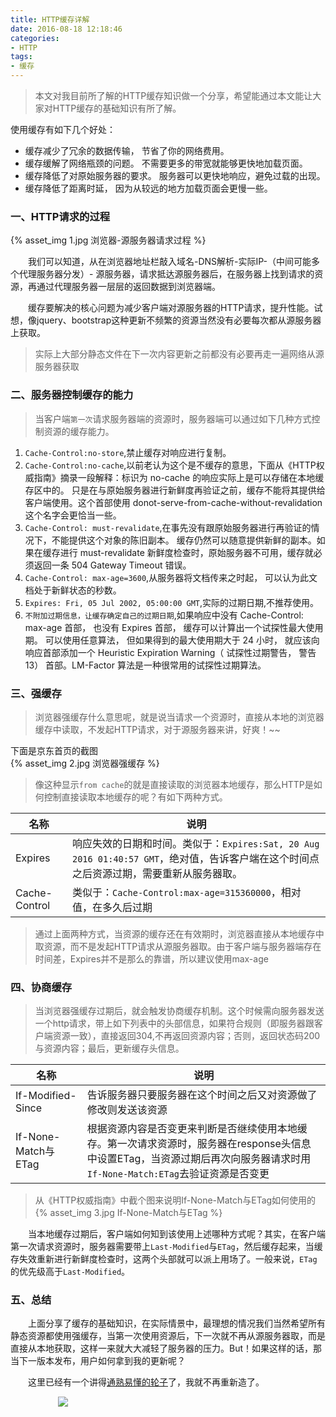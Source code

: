 ```yaml
---
title: HTTP缓存详解
date: 2016-08-18 12:18:46
categories:
- HTTP
tags:
- 缓存
---
```



> 本文对我目前所了解的HTTP缓存知识做一个分享，希望能通过本文能让大家对HTTP缓存的基础知识有所了解。

使用缓存有如下几个好处：
- 缓存减少了冗余的数据传输， 节省了你的网络费用。
- 缓存缓解了网络瓶颈的问题。 不需要更多的带宽就能够更快地加载页面。
- 缓存降低了对原始服务器的要求。 服务器可以更快地响应，避免过载的出现。
- 缓存降低了距离时延， 因为从较远的地方加载页面会更慢一些。

### 一、HTTP请求的过程

{% asset_img 1.jpg 浏览器-源服务器请求过程 %}

&emsp;&emsp;我们可以知道，从在浏览器地址栏敲入域名-DNS解析-实际IP-（中间可能多个代理服务器分发）- 源服务器，请求抵达源服务器后，在服务器上找到请求的资源，再通过代理服务器一层层的返回数据到浏览器端。

&emsp;&emsp;缓存要解决的核心问题为减少客户端对源服务器的HTTP请求，提升性能。试想，像jquery、bootstrap这种更新不频繁的资源当然没有必要每次都从源服务器上获取。
> 实际上大部分静态文件在下一次内容更新之前都没有必要再走一遍网络从源服务器获取

### 二、服务器控制缓存的能力

>当客户端`第一次`请求服务器端的资源时，服务器端可以通过如下几种方式控制资源的缓存能力。

1. `Cache-Control:no-store`,禁止缓存对响应进行复制。
1. `Cache-Control:no-cache`,以前老认为这个是不缓存的意思，下面从《HTTP权威指南》摘录一段解释：标识为 no-cache 的响应实际上是可以存储在本地缓存区中的。 只是在与原始服务器进行新鲜度再验证之前，缓存不能将其提供给客户端使用。这个首部使用 donot-serve-from-cache-without-revalidation 这个名字会更恰当一些。
1. `Cache-Control: must-revalidate`,在事先没有跟原始服务器进行再验证的情况下，不能提供这个对象的陈旧副本。 缓存仍然可以随意提供新鲜的副本。如果在缓存进行 must-revalidate 新鲜度检查时，原始服务器不可用，缓存就必须返回一条 504 Gateway Timeout 错误。
1. `Cache-Control: max-age=3600`,从服务器将文档传来之时起， 可以认为此文档处于新鲜状态的秒数。
1. `Expires: Fri, 05 Jul 2002, 05:00:00 GMT`,实际的过期日期,不推荐使用。
1. `不附加过期信息，让缓存确定自己的过期日期`,如果响应中没有 Cache-Control: max-age 首部， 也没有 Expires 首部， 缓存可以计算出一个试探性最大使用期。 可以使用任意算法， 但如果得到的最大使用期大于 24 小时， 就应该向响应首部添加一个 Heuristic Expiration Warning（ 试探性过期警告， 警告 13） 首部。LM-Factor 算法是一种很常用的试探性过期算法。





### 三、强缓存

>浏览器强缓存什么意思呢，就是说当请求一个资源时，直接从本地的浏览器缓存中读取，不发起HTTP请求，对于源服务器来讲，好爽！~~  

下面是京东首页的截图  
{% asset_img 2.jpg 浏览器强缓存 %}

> 像这种显示`from cache`的就是直接读取的浏览器本地缓存，那么HTTP是如何控制直接读取本地缓存的呢？有如下两种方式。

名称 | 说明
----|------
Expires| 响应失效的日期和时间。类似于：`Expires:Sat, 20 Aug 2016 01:40:57 GMT`，绝对值，告诉客户端在这个时间点之后资源过期，需要重新从服务器取。
Cache-Control | 类似于：`Cache-Control:max-age=315360000`，相对值，在多久后过期

> 通过上面两种方式，当资源的缓存还在有效期时，浏览器直接从本地缓存中取资源，而不是发起HTTP请求从源服务器取。由于客户端与服务器端存在时间差，Expires并不是那么的靠谱，所以建议使用max-age

### 四、协商缓存

> 当浏览器强缓存过期后，就会触发协商缓存机制。这个时候需向服务器发送一个http请求，带上如下列表中的头部信息，如果符合规则（即服务器跟客户端资源一致），直接返回304,不再返回资源内容；否则，返回状态码200与资源内容；最后，更新缓存头信息。

名称 | 说明
----|------
If-Modified-Since | 告诉服务器只要服务器在这个时间之后又对资源做了修改则发送该资源
If-None-Match与ETag | 根据资源内容是否变更来判断是否继续使用本地缓存。第一次请求资源时，服务器在response头信息中设置ETag，当资源过期后再次向服务器请求时用`If-None-Match:ETag`去验证资源是否变更

> 从《HTTP权威指南》中截个图来说明If-None-Match与ETag如何使用的  
{% asset_img 3.jpg If-None-Match与ETag %}

&emsp;&emsp;当本地缓存过期后，客户端如何知到该使用上述哪种方式呢？其实，在客户端第一次请求资源时，服务器需要带上`Last-Modified`与`ETag`，然后缓存起来，当缓存失效重新进行新鲜度检查时，这两个头部就可以派上用场了。一般来说，`ETag`的优先级高于`Last-Modified`。

### 五、总结
&emsp;&emsp;上面分享了缓存的基础知识，在实际情景中，最理想的情况我们当然希望所有静态资源都使用强缓存，当第一次使用资源后，下一次就不再从源服务器取，而是直接从本地获取，这样一来就大大减轻了服务器的压力。But！如果这样的话，那当下一版本发布，用户如何拿到我的更新呢？

&emsp;&emsp;这里已经有一个讲得<a href="https://www.zhihu.com/question/20790576" target="_bank">通熟易懂的轮子</a>了，我就不再重新造了。

<div style="width:70%;margin:auto">
<img src='http://muchstudy.com/2020/04/04/%E8%81%8A%E8%81%8A%E4%B8%80%E7%BA%BF%E5%BC%80%E5%8F%91%E7%9A%84%E5%9F%BA%E6%9C%AC%E7%B4%A0%E5%85%BB/%E5%85%AC%E4%BC%97%E5%8F%B7%E4%BA%8C%E7%BB%B4%E7%A0%81.gif'>
</div>
